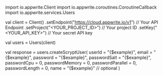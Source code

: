 import io.appwrite.Client
import io.appwrite.coroutines.CoroutineCallback
import io.appwrite.services.Users

val client = Client()
    .setEndpoint("https://cloud.appwrite.io/v1") // Your API Endpoint
    .setProject("<YOUR_PROJECT_ID>") // Your project ID
    .setKey("<YOUR_API_KEY>") // Your secret API key

val users = Users(client)

val response = users.createScryptUser(
    userId = "{$example}",
    email = "{$example}",
    password = "{$example}",
    passwordSalt = "{$example}",
    passwordCpu = 0,
    passwordMemory = 0,
    passwordParallel = 0,
    passwordLength = 0,
    name = "{$example}" // optional
)
